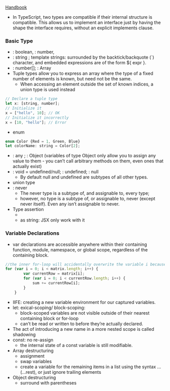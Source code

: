  [Handbook](https://www.typescriptlang.org/docs/handbook/basic-types.html)
 - In TypeScript, two types are compatible if their internal structure is compatible. 
 This allows us to implement an interface just by having the shape the interface requires, without an explicit implements clause.
### Basic Type
- : boolean, : number, 
- : string ; template strings: surrounded by the backtick/backquote (`) character, and embedded expressions are of the form ${ expr }.
- : number[]; : Array<number>
- Tuple types allow you to express an array where the type of a fixed number of elements is known, but need not be the same. 
  - When accessing an element outside the set of known indices, a union type is used instead
```js
// Declare a tuple type
let x: [string, number];
// Initialize it
x = ["hello", 10]; // OK
// Initialize it incorrectly
x = [10, "hello"]; // Error
```
- enum
```js
enum Color {Red = 1, Green, Blue}
let colorName: string = Color[2];
```
- : any ; : Object (variables of type Object only allow you to assign any value to them - you can’t call arbitrary methods on them, even ones that actually exist)
- : void = undefined/null; : undefined; : null
  - By default null and undefined are subtypes of all other types. 
- union type
- : never 
  - The never type is a subtype of, and assignable to, every type; 
  - however, no type is a subtype of, or assignable to, never (except never itself). Even any isn’t assignable to never.
- Type assertion
  - <string>
  - as string: JSX only work with it

### Variable Declarations
- var declarations are accessible anywhere within their containing function, module, namespace, or global scope, regardless of the containing block. 
```js
//the inner for-loop will accidentally overwrite the variable i because i refers to the same function-scoped variable
for (var i = 0; i < matrix.length; i++) {
        var currentRow = matrix[i];
        for (var i = 0; i < currentRow.length; i++) {
            sum += currentRow[i];
        }
    }
```
- IIFE: creating a new variable environment for our captured variables.
- let: exical-scoping/ block-scoping:
  - block-scoped variables are not visible outside of their nearest containing block or for-loop
  - can’t be read or written to before they’re actually declared.
- The act of introducing a new name in a more nested scope is called shadowing
- const: no re-assign
  - the internal state of a const variable is still modifiable.
- Array destructuring
  - assignment
  - swap variables
  - create a variable for the remaining items in a list using the syntax ...(...rest), or just ignore trailing elements
- Object destructuring
  - surround with parentheses


  










